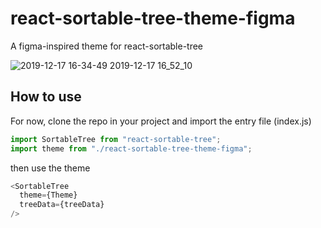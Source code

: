 # react-sortable-tree-theme-figma
A figma-inspired theme for react-sortable-tree

![2019-12-17 16-34-49 2019-12-17 16_52_10](https://user-images.githubusercontent.com/1207863/71001116-9f4a3500-20ed-11ea-8de2-1b57b1f34594.gif)

## How to use
For now, clone the repo in your project and import the entry file (index.js)
```js
import SortableTree from "react-sortable-tree";
import theme from "./react-sortable-tree-theme-figma";
```

then use the theme

```js
<SortableTree
  theme={Theme}
  treeData={treeData}
/>

```
